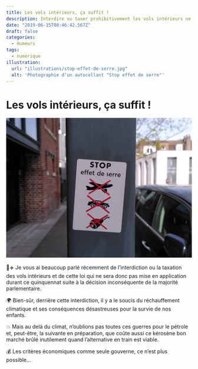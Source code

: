 ```yaml
---
title: Les vols intérieurs, ça suffit !
description: Interdire ou taxer prohibitivement les vols intérieurs ne doit plus être un tabou dans un monde qui se réchauffe dangereusement !
date: "2019-06-15T08:46:42.567Z"
draft: false
categories:
  - Humeurs
tags:
  - numérique
illustration:
  url: "illustrations/stop-effet-de-serre.jpg"
  alt: 'Photographie d’un autocollant "Stop effet de serre"'
---
```


# Les vols intérieurs, ça suffit !

![Photographie d’un autocollant "Stop effet de serre"](illustrations/stop-effet-de-serre.jpg "🖼➡️")

🚫✈️ Je vous ai beaucoup parlé récemment de l’interdiction ou la taxation des vols intérieurs et de cette loi qui ne sera donc pas mise en application durant ce quinquennat suite à la décision inconséquente de la majorité parlementaire.

🌍 Bien-sûr, derrière cette interdiction, il y a le soucis du réchauffement climatique et ses conséquences désastreuses pour la survie de nos enfants.

💥 Mais au delà du climat, n’oublions pas toutes ces guerres pour le pétrole et, peut-être, la suivante en préparation, que coûte aussi ce kérosène bon marché brûlé inutilement quand l’alternative en train est viable.

💰 Les critères économiques comme seule gouverne, ce n’est plus possible...
